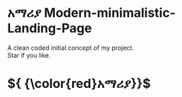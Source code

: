 # <b><span color="green">አማሪያ</span></b> Modern-minimalistic-Landing-Page
A clean coded initial concept of my project. <br/>
Star if you like.
# <b>${ {\color{red}አማሪያ}}\$ </b>
